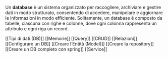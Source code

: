 Un **database** è un sistema organizzato per raccogliere, archiviare e gestire dati in modo strutturato, consentendo di accedere, manipolare e aggiornare le informazioni in modo efficiente. Solitamente, un database è composto da tabelle, ciascuna con righe e colonne, dove ogni colonna rappresenta un attributo e ogni riga un record.

[[Tipi di dati (DB)]]
[[Memorie]]
[[Query]]
[[CRUD]]
[[Relazioni]]
[[Configurare un DB]]
[[Creare l’Entità (Model)]]
[[Creare la repository]]
[[Creare un DB completo con spring]]
[[Service]]

